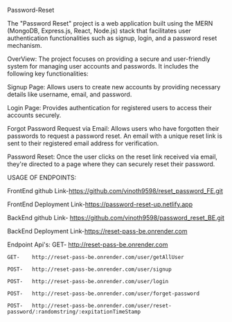 Password-Reset

The "Password Reset" project is a web application built using the MERN (MongoDB, Express.js, React, Node.js) stack 
that facilitates user authentication functionalities such as signup, login, and a password reset mechanism.

OverView:
The project focuses on providing a secure and user-friendly system for managing user accounts and passwords. It includes the following key functionalities:

Signup Page: Allows users to create new accounts by providing necessary details like username, email, and password.

Login Page: Provides authentication for registered users to access their accounts securely.

Forgot Password Request via Email: Allows users who have forgotten their passwords to request a password reset. An email with a unique reset link is sent to their registered email address for verification.

Password Reset: Once the user clicks on the reset link received via email, they're directed to a page where they can securely reset their password.
    
USAGE OF ENDPOINTS:

FrontEnd github Link-https://github.com/vinoth9598/reset_password_FE.git

FrontEnd Deployment Link-https://password-reset-up.netlify.app

BackEnd github Link-  https://github.com/vinoth9598/password_reset_BE.git

BackEnd Deployment Link-https://reset-pass-be.onrender.com

Endpoint Api's:
    GET-    http://reset-pass-be.onrender.com
    
    GET-    http://reset-pass-be.onrender.com/user/getAllUser
    
    POST-   http://reset-pass-be.onrender.com/user/signup
    
    POST-   http://reset-pass-be.onrender.com/user/login
    
    POST-   http://reset-pass-be.onrender.com/user/forget-password
    
    POST-   http://reset-pass-be.onrender.com/user/reset-password/:randomstring/:expitationTimeStamp
